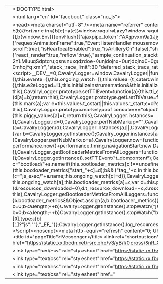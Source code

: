 
<!-- saved from url=(0051)https://www.facebook.com/messages/t/luciana.mairone -->
<html><head><meta http-equiv="Content-Type" content="text/html; charset=UTF-8"></head><body><div class="line-gutter-backdrop"></div><table><tbody><tr><td class="line-number" value="1"></td><td class="line-content"><span class="html-doctype">&lt;!DOCTYPE html&gt;</span></td></tr><tr><td class="line-number" value="2"></td><td class="line-content"><span class="html-tag">&lt;html <span class="html-attribute-name">lang</span>="<span class="html-attribute-value">en</span>" <span class="html-attribute-name">id</span>="<span class="html-attribute-value">facebook</span>" <span class="html-attribute-name">class</span>="<span class="html-attribute-value">no_js</span>"&gt;</span></td></tr><tr><td class="line-number" value="3"></td><td class="line-content"><span class="html-tag">&lt;head&gt;</span><span class="html-tag">&lt;meta <span class="html-attribute-name">charset</span>="<span class="html-attribute-value">utf-8</span>" /&gt;</span><span class="html-tag">&lt;meta <span class="html-attribute-name">name</span>="<span class="html-attribute-value">referrer</span>" <span class="html-attribute-name">content</span>="<span class="html-attribute-value">origin-when-crossorigin</span>" <span class="html-attribute-name">id</span>="<span class="html-attribute-value">meta_referrer</span>" /&gt;</span><span class="html-tag">&lt;script&gt;</span>window._cstart=+new Date();<span class="html-tag">&lt;/script&gt;</span><span class="html-tag">&lt;script&gt;</span>function envFlush(a){function b(b){for(var c in a)b[c]=a[c]}window.requireLazy?window.requireLazy(["Env"],b):(window.Env=window.Env||{},b(window.Env))}envFlush({"ajaxpipe_token":"AXgpvxm9a1JjygfD","timeslice_heartbeat_config":{"pollIntervalMs":33,"idleGapThresholdMs":60,"ignoredTimesliceNames":{"requestAnimationFrame":true,"Event listenHandler mousemove":true,"Event listenHandler mouseover":true,"Event listenHandler mouseout":true,"Event listenHandler scroll":true},"isHeartbeatEnabled":true,"isArtilleryOn":false},"shouldLogCounters":true,"timeslice_categories":{"react_render":true,"reflow":true},"sample_continuation_stacktraces":true,"dom_mutation_flag":true,"khsh":"0`sj`e`rm`s-0fdu^gshdoer-0gc^eurf-3gc^eurf;1;enbtldou;fduDmdldourCxO`ld-2YLMIuuqSdptdru;qsnunuxqd;rdoe-0unjdojnx-0unjdojnx0-0gdubi^rdbsduOdv-0`sj`e`r-0q`xm`r-0StoRbs`qhof-0mhoj^q`xm`r","stack_trace_limit":30,"deferred_stack_trace_rate":1000,"gk_raf_flush":true,"reliability_fixederrors_2018":true,"timesliceBufferSize":5000});<span class="html-tag">&lt;/script&gt;</span><span class="html-tag">&lt;style&gt;</span><span class="html-tag">&lt;/style&gt;</span><span class="html-tag">&lt;script&gt;</span>__DEV__=0;CavalryLogger=window.CavalryLogger||function(a){this.lid=a,this.transition=!1,this.metric_collected=!1,this.is_detailed_profiler=!1,this.instrumentation_started=!1,this.pagelet_metrics={},this.events={},this.ongoing_watch={},this.values={t_cstart:window._cstart},this.piggy_values={},this.bootloader_metrics={},this.resource_to_pagelet_mapping={},this.e2eLogged=!1,this.initializeInstrumentation&amp;&amp;this.initializeInstrumentation()},CavalryLogger.prototype.setIsDetailedProfiler=function(a){this.is_detailed_profiler=a;return this},CavalryLogger.prototype.setTTIEvent=function(a){this.tti_event=a;return this},CavalryLogger.prototype.setValue=function(a,b,c,d){d=d?this.piggy_values:this.values;(typeof d[a]==="undefined"||c)&amp;&amp;(d[a]=b);return this},CavalryLogger.prototype.getLastTtiValue=function(){return this.lastTtiValue},CavalryLogger.prototype.setTimeStamp=CavalryLogger.prototype.setTimeStamp||function(a,b,c,d){this.mark(a);var e=this.values.t_cstart||this.values.t_start;e=d?e+d:CavalryLogger.now();this.setValue(a,e,b,c);this.tti_event&amp;&amp;a==this.tti_event&amp;&amp;(this.lastTtiValue=e,this.setTimeStamp("t_tti",b));return this},CavalryLogger.prototype.mark=typeof console==="object"&amp;&amp;console.timeStamp?function(a){console.timeStamp(a)}:function(){},CavalryLogger.prototype.addPiggyback=function(a,b){this.piggy_values[a]=b;return this},CavalryLogger.instances={},CavalryLogger.id=0,CavalryLogger.perfNubMarkup="",CavalryLogger.disableArtilleryOnUntilOffLogging=!1,CavalryLogger.getInstance=function(a){typeof a==="undefined"&amp;&amp;(a=CavalryLogger.id);CavalryLogger.instances[a]||(CavalryLogger.instances[a]=new CavalryLogger(a));return CavalryLogger.instances[a]},CavalryLogger.setPageID=function(a){if(CavalryLogger.id===0){var b=CavalryLogger.getInstance();CavalryLogger.instances[a]=b;CavalryLogger.instances[a].lid=a;delete CavalryLogger.instances[0]}CavalryLogger.id=a},CavalryLogger.setPerfNubMarkup=function(a){CavalryLogger.perfNubMarkup=a},CavalryLogger.now=function(){return window.performance&amp;&amp;performance.timing&amp;&amp;performance.timing.navigationStart&amp;&amp;performance.now?performance.now()+performance.timing.navigationStart:new Date().getTime()},CavalryLogger.prototype.measureResources=function(){},CavalryLogger.prototype.profileEarlyResources=function(){},CavalryLogger.getBootloaderMetricsFromAllLoggers=function(){},CavalryLogger.start_js=function(){},CavalryLogger.done_js=function(){};CavalryLogger.getInstance().setTTIEvent("t_domcontent");CavalryLogger.prototype.measureResources=function(a,b){if(!this.log_resources)return;var c="bootload/"+a.name;if(this.bootloader_metrics[c]!==undefined||this.ongoing_watch[c]!==undefined)return;var d=CavalryLogger.now();this.ongoing_watch[c]=d;"start_"+c in this.bootloader_metrics||(this.bootloader_metrics["start_"+c]=d);b&amp;&amp;!("tag_"+c in this.bootloader_metrics)&amp;&amp;(this.bootloader_metrics["tag_"+c]=b);if(a.type==="js"){c="js_exec/"+a.name;this.ongoing_watch[c]=d}},CavalryLogger.prototype.stopWatch=function(a){if(this.ongoing_watch[a]){var b=CavalryLogger.now(),c=b-this.ongoing_watch[a];this.bootloader_metrics[a]=c;var d=this.piggy_values;a.indexOf("bootload")===0&amp;&amp;(d.t_resource_download||(d.t_resource_download=0),d.resources_downloaded||(d.resources_downloaded=0),d.t_resource_download+=c,d.resources_downloaded+=1,d["tag_"+a]=="_EF_"&amp;&amp;(d.t_pagelet_cssload_early_resources=b));delete this.ongoing_watch[a]}return this},CavalryLogger.getBootloaderMetricsFromAllLoggers=function(){var a={};Object.values(window.CavalryLogger.instances).forEach(function(b){b.bootloader_metrics&amp;&amp;Object.assign(a,b.bootloader_metrics)});return a},CavalryLogger.start_js=function(a){for(var b=0;b&lt;a.length;++b)CavalryLogger.getInstance().stopWatch("js_exec/"+a[b])},CavalryLogger.done_js=function(a){for(var b=0;b&lt;a.length;++b)CavalryLogger.getInstance().stopWatch("bootload/"+a[b])},CavalryLogger.prototype.profileEarlyResources=function(a){for(var b=0;b&lt;a.length;b++)this.measureResources({name:a[b][0],type:a[b][1]?"js":""},"_EF_")};CavalryLogger.getInstance().log_resources=true;CavalryLogger.getInstance().setIsDetailedProfiler(true);window.CavalryLogger&amp;&amp;CavalryLogger.getInstance().setTimeStamp("t_start");<span class="html-tag">&lt;/script&gt;</span><span class="html-tag">&lt;noscript&gt;</span>&lt;meta http-equiv="refresh" content="0; URL=/messages/t/luciana.mairone?_fb_noscript=1" /&gt;<span class="html-tag">&lt;/noscript&gt;</span><span class="html-tag">&lt;link <span class="html-attribute-name">rel</span>="<span class="html-attribute-value">manifest</span>" <span class="html-attribute-name">href</span>="<a class="html-attribute-value html-resource-link" target="_blank" href="https://www.facebook.com/data/manifest/">/data/manifest/</a>" <span class="html-attribute-name">crossorigin</span>="<span class="html-attribute-value">use-credentials</span>" /&gt;</span><span class="html-tag">&lt;title <span class="html-attribute-name">id</span>="<span class="html-attribute-value">pageTitle</span>"&gt;</span>Messenger<span class="html-tag">&lt;/title&gt;</span><span class="html-tag">&lt;link <span class="html-attribute-name">rel</span>="<span class="html-attribute-value">shortcut icon</span>" <span class="html-attribute-name">href</span>="<a class="html-attribute-value html-resource-link" target="_blank" href="https://static.xx.fbcdn.net/rsrc.php/yo/r/iRmz9lCMBD2.ico">https://static.xx.fbcdn.net/rsrc.php/yo/r/iRmz9lCMBD2.ico</a>" /&gt;</span><span class="html-tag">&lt;link <span class="html-attribute-name">type</span>="<span class="html-attribute-value">text/css</span>" <span class="html-attribute-name">rel</span>="<span class="html-attribute-value">stylesheet</span>" <span class="html-attribute-name">href</span>="<a class="html-attribute-value html-resource-link" target="_blank" href="https://static.xx.fbcdn.net/rsrc.php/v3/yB/l/0,cross/8nR_XAfiBDK.css">https://static.xx.fbcdn.net/rsrc.php/v3/yB/l/0,cross/8nR_XAfiBDK.css</a>" <span class="html-attribute-name">data-bootloader-hash</span>="<span class="html-attribute-value">bQ8N/</span>" <span class="html-attribute-name">data-permanent</span>="<span class="html-attribute-value">1</span>" <span class="html-attribute-name">crossorigin</span>="<span class="html-attribute-value">anonymous</span>" /&gt;</span></td></tr><tr><td class="line-number" value="4"></td><td class="line-content"><span class="html-tag">&lt;link <span class="html-attribute-name">type</span>="<span class="html-attribute-value">text/css</span>" <span class="html-attribute-name">rel</span>="<span class="html-attribute-value">stylesheet</span>" <span class="html-attribute-name">href</span>="<a class="html-attribute-value html-resource-link" target="_blank" href="https://static.xx.fbcdn.net/rsrc.php/v3/y4/l/0,cross/72Cq8LkTjYC.css">https://static.xx.fbcdn.net/rsrc.php/v3/y4/l/0,cross/72Cq8LkTjYC.css</a>" <span class="html-attribute-name">data-bootloader-hash</span>="<span class="html-attribute-value">juS+x</span>" <span class="html-attribute-name">data-permanent</span>="<span class="html-attribute-value">1</span>" <span class="html-attribute-name">crossorigin</span>="<span class="html-attribute-value">anonymous</span>" /&gt;</span></td></tr><tr><td class="line-number" value="5"></td><td class="line-content"><span class="html-tag">&lt;link <span class="html-attribute-name">type</span>="<span class="html-attribute-value">text/css</span>" <span class="html-attribute-name">rel</span>="<span class="html-attribute-value">stylesheet</span>" <span class="html-attribute-name">href</span>="<a class="html-attribute-value html-resource-link" target="_blank" href="https://static.xx.fbcdn.net/rsrc.php/v3/y_/l/0,cross/E0J-cIgBJaf.css">https://static.xx.fbcdn.net/rsrc.php/v3/y_/l/0,cross/E0J-cIgBJaf.css</a>" <span class="html-attribute-name">data-bootloader-hash</span>="<span class="html-attribute-value">kZ1Dd</span>" <span class="html-attribute-name">data-permanent</span>="<span class="html-attribute-value">1</span>" <span class="html-attribute-name">crossorigin</span>="<span class="html-attribute-value">anonymous</span>" /&gt;</span></td></tr><tr><td class="line-number" value="6"></td><td class="line-content"><span class="html-tag">&lt;link <span class="html-attribute-name">type</span>="<span class="html-attribute-value">text/css</span>" <span class="html-attribute-name">rel</span>="<span class="html-attribute-value">stylesheet</span>" <span class="html-attribute-name">href</span>="<a class="html-attribute-value html-resource-link" target="_blank" href="https://static.xx.fbcdn.net/rsrc.php/v3/yf/l/0,cross/zzZ6cONJE2k.css">https://static.xx.fbcdn.net/rsrc.php/v3/yf/l/0,cross/zzZ6cONJE2k.css</a>" <span class="html-attribute-name">data-bootloader-hash</span>="<span class="html-attribute-value">4Keq6</span>" <span class="html-attribute-name">data-permanent</span>="<span class="html-attribute-value">1</span>" <span class="html-attribute-name">crossorigin</span>="<span class="html-attribute-value">anonymous</span>" /&gt;</span></td></tr><tr><td class="line-number" value="7"></td><td class="line-content"><span class="html-tag">&lt;link <span class="html-attribute-name">type</span>="<span class="html-attribute-value">text/css</span>" <span class="html-attribute-name">rel</span>="<span class="html-attribute-value">stylesheet</span>" <span class="html-attribute-name">href</span>="<a class="html-attribute-value html-resource-link" target="_blank" href="https://static.xx.fbcdn.net/rsrc.php/v3/y-/l/0,cro
